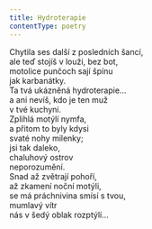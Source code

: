 ```yaml
---
title: Hydroterapie
contentType: poetry
---
```


<section>

Chytila ses další z posledních šancí,  
ale teď stojíš v louži, bez bot,  
motolice punčoch sají špínu  
jak karbanátky.  
Ta tvá ukázněná hydroterapie…  
a ani nevíš, kdo je ten muž  
v tvé kuchyni.  
Zplihlá motýlí nymfa,  
a přitom to byly kdysi  
svaté nohy milenky;  
jsi tak daleko,  
chaluhový ostrov  
neporozumění.  
Snad až zvětrají pohoří,  
až zkamení noční motýli,  
se má práchnivina smísí s tvou,  
mumlavý vítr  
nás v šedý oblak rozptýlí…

</section>
